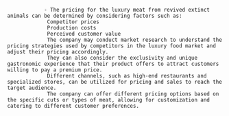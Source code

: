 				- The pricing for the luxury meat from revived extinct animals can be determined by considering factors such as:
				 Competitor prices
				 Production costs
				 Perceived customer value
				 The company may conduct market research to understand the pricing strategies used by competitors in the luxury food market and adjust their pricing accordingly.
				 They can also consider the exclusivity and unique gastronomic experience that their product offers to attract customers willing to pay a premium price.
				 Different channels, such as high-end restaurants and specialized stores, can be utilized for pricing and sales to reach the target audience.
				 The company can offer different pricing options based on the specific cuts or types of meat, allowing for customization and catering to different customer preferences.


